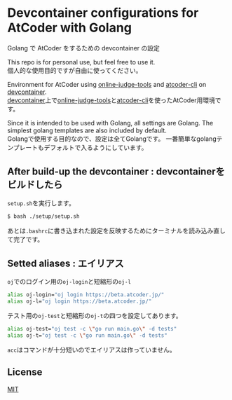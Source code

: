 # Devcontainer configurations for AtCoder with Golang 
Golang で AtCoder をするための devcontainer の設定

This repo is for personal use, but feel free to use it.  
個人的な使用目的ですが自由に使ってください。

Environment for AtCoder using [online-judge-tools](https://github.com/online-judge-tools/oj) and [atcoder-cli](https://github.com/Tatamo/atcoder-cli) on [devcontainer](https://code.visualstudio.com/docs/devcontainers/containers).  
[devcontainer](https://code.visualstudio.com/docs/devcontainers/containers)上で[online-judge-tools](https://github.com/online-judge-tools/oj)と[atcoder-cli](https://github.com/Tatamo/atcoder-cli)を使ったAtCoder用環境です。

Since it is intended to be used with Golang, all settings are Golang.
The simplest golang templates are also included by default.  
Golangで使用する目的なので、設定は全てGolangです。
一番簡単なgolangテンプレートもデフォルトで入るようにしています。  


## After build-up the devcontainer : devcontainerをビルドしたら

`setup.sh`を実行します。
```bash
$ bash ./setup/setup.sh
```

あとは`.bashrc`に書き込まれた設定を反映するためにターミナルを読み込み直して完了です。



## Setted aliases : エイリアス

`oj`でのログイン用の`oj-login`と短縮形の`oj-l`
```bash
alias oj-login="oj login https://beta.atcoder.jp/"
alias oj-l="oj login https://beta.atcoder.jp/"
```

テスト用の`oj-test`と短縮形の`oj-t`の四つを設定してあります。
```bash
alias oj-test="oj test -c \"go run main.go\" -d tests"
alias oj-t="oj test -c \"go run main.go\" -d tests"
```

`acc`はコマンドが十分短いのでエイリアスは作っていません。

## License

[MIT](LICENSE)
